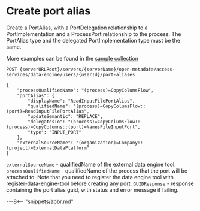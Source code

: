 <!-- SPDX-License-Identifier: CC-BY-4.0 -->
<!-- Copyright Contributors to the ODPi Egeria project. -->

# Create port alias

Create a PortAlias, with a PortDelegation relationship to a PortImplementation and a ProcessPort relationship to the process.
The PortAlias type and the delegated PortImplementation type must be the same.

More examples can be found in the
[sample collection](../../../docs/samples/collections/DataEngine-process_endpoints.postman_collection.json)

```
POST {serverURLRoot}/servers/{serverName}/open-metadata/access-services/data-engine/users/{userId}/port-aliases

{
    "processQualifiedName": "(process)=CopyColumsFlow",
    "portAlias": {
        "displayName": "ReadInputFilePortAlias",
        "qualifiedName": "(process)=CopyColumsFlow::(port)=ReadInputFilePortAlias",
        "updateSemantic": "REPLACE",
        "delegatesTo": "(process)=CopyColumsFlow::(process)=CopyColumns::(port)=NamesFileInputPort",
        "type": "INPUT_PORT"
    },
    "externalSourceName": "(organization)=Company::(project)=ExternalDataPlatform"
}
```

`externalSourceName` - qualifiedName of the external data engine tool.
`processQualifiedName` - qualifiedName of the process that the port will be attached to.
 Note that you need to register the data engine tool with [register-data-engine-tool](register-data-engine-tool.md) 
 before creating any port.
`GUIDResponse` - response containing the port alias guid, with status and error message if failing.


---8<-- "snippets/abbr.md"






